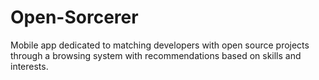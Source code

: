 # Open-Sorcerer
Mobile app dedicated to matching developers with open source projects through a browsing system with recommendations based on skills and interests.
